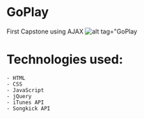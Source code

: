 # GoPlay
First Capstone using AJAX
![alt tag="GoPlay](https://user-images.githubusercontent.com/32652436/33297248-caf5cae6-d394-11e7-8ff2-f8d1b633a41e.jpg)

# Technologies used:
```
- HTML 
- CSS
- JavaScript
- jQuery
- iTunes API
- Songkick API
```
